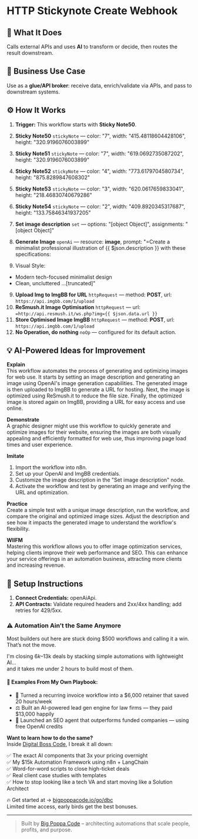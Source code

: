 # HTTP Stickynote Create Webhook
  ## 🚀 What It Does
  Calls external APIs and uses **AI** to transform or decide, then routes the result downstream.
  
  ## 💼 Business Use Case
  Use as a **glue/API broker**: receive data, enrich/validate via APIs, and pass to downstream systems.
  
  ## ⚙️ How It Works
  1. **Trigger:** This workflow starts with **Sticky Note50**.
  2. **Sticky Note50** `stickyNote` — color: "7", width: "415.48118604428106", height: "320.9196076003899"
3. **Sticky Note51** `stickyNote` — color: "7", width: "619.0692735087202", height: "320.9196076003899"
4. **Sticky Note52** `stickyNote` — color: "4", width: "773.6179704580734", height: "875.8289847608302"
5. **Sticky Note53** `stickyNote` — color: "3", width: "620.0617659833041", height: "218.46830740679286"
6. **Sticky Note54** `stickyNote` — color: "2", width: "409.8920345317687", height: "133.75846341937205"
7. **Set image description** `set` — options: "[object Object]", assignments: "[object Object]"
8. **Generate Image** `openAi` — resource: **image**, prompt: "=Create a minimalist professional illustration of {{ $json.description }} with these specifications:

1. Visual Style:
- Modern tech-focused minimalist design
- Clean, uncluttered …[truncated]"
9. **Upload Img to ImgBB for URL** `httpRequest` — method: **POST**, url: `https://api.imgbb.com/1/upload`
10. **ReSmush.it Image Optimisation** `httpRequest` — url: `=http://api.resmush.it/ws.php?img={{ $json.data.url }}`
11. **Store Optimised Image ImgBB** `httpRequest` — method: **POST**, url: `https://api.imgbb.com/1/upload`
12. **No Operation, do nothing** `noOp` — configured for its default action.
  
  ## 💡 AI-Powered Ideas for Improvement
  **Explain**  
This workflow automates the process of generating and optimizing images for web use. It starts by setting an image description and generating an image using OpenAI's image generation capabilities. The generated image is then uploaded to ImgBB to generate a URL for hosting. Next, the image is optimized using ReSmush.it to reduce the file size. Finally, the optimized image is stored again on ImgBB, providing a URL for easy access and use online.

**Demonstrate**  
A graphic designer might use this workflow to quickly generate and optimize images for their website, ensuring the images are both visually appealing and efficiently formatted for web use, thus improving page load times and user experience.

**Imitate**  
1. Import the workflow into n8n.  
2. Set up your OpenAI and ImgBB credentials.  
3. Customize the image description in the "Set image description" node.  
4. Activate the workflow and test by generating an image and verifying the URL and optimization.

**Practice**  
Create a simple test with a unique image description, run the workflow, and compare the original and optimized image sizes. Adjust the description and see how it impacts the generated image to understand the workflow's flexibility.

**WIIFM**  
Mastering this workflow allows you to offer image optimization services, helping clients improve their web performance and SEO. This can enhance your service offerings in an automation business, attracting more clients and increasing revenue.
  
  ## 🔧 Setup Instructions
  1. **Connect Credentials:** openAiApi.
2. **API Contracts:** Validate required headers and 2xx/4xx handling; add retries for 429/5xx.
  
### ⚠️ Automation Ain’t the Same Anymore

Most builders out here are stuck doing $500 workflows and calling it a win.  
That’s not the move.  

I'm closing $6k–$13k deals by stacking simple automations with lightweight AI...  
and it takes me under 2 hours to build most of them.

#### 🧠 Examples From My Own Playbook:
- 🔁 Turned a recurring invoice workflow into a $6,000 retainer that saved 20 hours/week  
- ⚖️ Built an AI-powered lead gen engine for law firms — they paid $13,000 happily  
- 🚀 Launched an SEO agent that outperforms funded companies — using free OpenAI credits  

**Want to learn how to do the same?**  
Inside [Digital Boss Code](https://bigpoppacode.io/go/dbc), I break it all down:

✅ The exact AI components that 3x your pricing overnight  
✅ My $15k Automation Framework using n8n + LangChain  
✅ Word-for-word scripts to close high-ticket deals  
✅ Real client case studies with templates  
✅ How to stop looking like a tech VA and start moving like a Solution Architect  

🔥 Get started at → [bigpoppacode.io/go/dbc](https://bigpoppacode.io/go/dbc)  
Limited time access, early birds get the best bonuses.

---
> Built by [Big Poppa Code](https://bigpoppacode.io) – architecting automations that scale people, profits, and purpose.
  